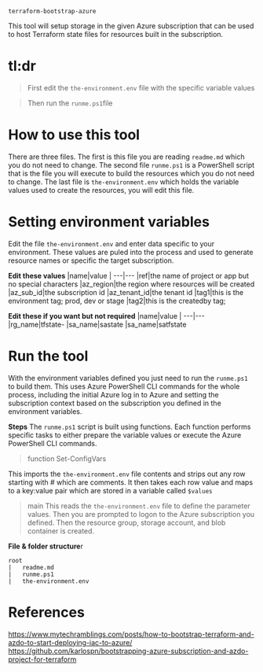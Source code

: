 `terraform-bootstrap-azure`

This tool will setup storage in the given Azure subscription that can be used to host Terraform state files for resources built in the subscription.

# tl:dr
> First edit the `the-environment.env` file with the specific variable values

> Then run the `runme.ps1`file

# How to use this tool
There are three files. The first is this file you are reading `readme.md` which you do not need to change. The second file `runme.ps1` is a PowerShell script that is the file you will execute to build the resources which you do not need to change. The last file is `the-environment.env` which holds the variable values used to create the resources, you will edit this file.

# Setting environment variables
Edit the file `the-environment.env` and enter data specific to your environment. These values are puled into the process and used to generate resource names or specific the target subscription.

**Edit these values**
|name|value
| ---|---
|ref|the name of project or app but no special characters
|az_region|the region where resources will be created
|az_sub_id|the subscription id
|az_tenant_id|the tenant id
|tag1|this is the environment tag; prod, dev or stage
|tag2|this is the createdby tag; 



**Edit these if you want but not required**
|name|value
| ---|---
|rg_name|tfstate-
|sa_name|sastate
|sa_name|satfstate

# Run the tool
With the environment variables defined you just need to run the `runme.ps1` to build them. This uses Azure PowerShell CLI commands for the whole process, including the initial Azure log in to Azure and setting the subscription context based on the subscription you defined in the environment variables.

**Steps**
The `runme.ps1` script is built using functions. Each function performs specific tasks to either prepare the variable values or execute the Azure PowerShell CLI commands.

> function Set-ConfigVars

This imports the `the-environment.env` file contents and strips out any row starting with # which are comments. It then takes each row value and maps to a key:value pair which are stored in a variable called `$values`

> main
This reads the `the-environment.env` file to define the parameter values. Then you are prompted to logon to the Azure subscription you defined. Then the resource group, storage account, and blob container is created.

**File & folder structure**r
```shell
root
|   readme.md
|   runme.ps1
|   the-environment.env
```
# References
https://www.mytechramblings.com/posts/how-to-bootstrap-terraform-and-azdo-to-start-deploying-iac-to-azure/
https://github.com/karlospn/bootstrapping-azure-subscription-and-azdo-project-for-terraform
